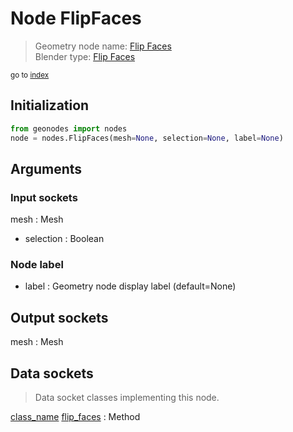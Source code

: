 
# Node FlipFaces

> Geometry node name: [Flip Faces](https://docs.blender.org/manual/en/latest/modeling/geometry_nodes/material/flip_faces.html)<br>
  Blender type: [Flip Faces](https://docs.blender.org/api/current/bpy.types.GeometryNodeFlipFaces.html)
  
<sub>go to [index](/docs/index.md)</sub>

## Initialization

```python
from geonodes import nodes
node = nodes.FlipFaces(mesh=None, selection=None, label=None)
```



## Arguments


### Input sockets

mesh : Mesh
- selection : Boolean

### Node label

- label : Geometry node display label (default=None)

## Output sockets

mesh : Mesh

## Data sockets

> Data socket classes implementing this node.
  
[class_name](docs/sockets/Mesh.md) [flip_faces](docs/sockets/Mesh.md#flip_faces) : Method

